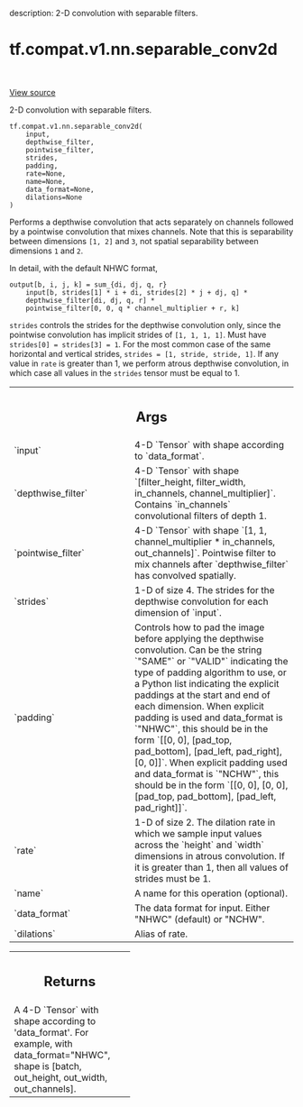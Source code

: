 description: 2-D convolution with separable filters.

<div itemscope itemtype="http://developers.google.com/ReferenceObject">
<meta itemprop="name" content="tf.compat.v1.nn.separable_conv2d" />
<meta itemprop="path" content="Stable" />
</div>

# tf.compat.v1.nn.separable_conv2d

<!-- Insert buttons and diff -->

<table class="tfo-notebook-buttons tfo-api nocontent" align="left">

</table>

<a target="_blank" class="external" href="/code/stable/tensorflow/python/ops/nn_impl.py">View source</a>



2-D convolution with separable filters.


<pre class="devsite-click-to-copy prettyprint lang-py tfo-signature-link">
<code>tf.compat.v1.nn.separable_conv2d(
    input,
    depthwise_filter,
    pointwise_filter,
    strides,
    padding,
    rate=None,
    name=None,
    data_format=None,
    dilations=None
)
</code></pre>



<!-- Placeholder for "Used in" -->

Performs a depthwise convolution that acts separately on channels followed by
a pointwise convolution that mixes channels.  Note that this is separability
between dimensions `[1, 2]` and `3`, not spatial separability between
dimensions `1` and `2`.

In detail, with the default NHWC format,

    output[b, i, j, k] = sum_{di, dj, q, r}
        input[b, strides[1] * i + di, strides[2] * j + dj, q] *
        depthwise_filter[di, dj, q, r] *
        pointwise_filter[0, 0, q * channel_multiplier + r, k]

`strides` controls the strides for the depthwise convolution only, since
the pointwise convolution has implicit strides of `[1, 1, 1, 1]`.  Must have
`strides[0] = strides[3] = 1`.  For the most common case of the same
horizontal and vertical strides, `strides = [1, stride, stride, 1]`.
If any value in `rate` is greater than 1, we perform atrous depthwise
convolution, in which case all values in the `strides` tensor must be equal
to 1.

<!-- Tabular view -->
 <table class="responsive fixed orange">
<colgroup><col width="214px"><col></colgroup>
<tr><th colspan="2"><h2 class="add-link">Args</h2></th></tr>

<tr>
<td>
`input`<a id="input"></a>
</td>
<td>
4-D `Tensor` with shape according to `data_format`.
</td>
</tr><tr>
<td>
`depthwise_filter`<a id="depthwise_filter"></a>
</td>
<td>
4-D `Tensor` with shape
`[filter_height, filter_width, in_channels, channel_multiplier]`.
Contains `in_channels` convolutional filters of depth 1.
</td>
</tr><tr>
<td>
`pointwise_filter`<a id="pointwise_filter"></a>
</td>
<td>
4-D `Tensor` with shape
`[1, 1, channel_multiplier * in_channels, out_channels]`.  Pointwise
filter to mix channels after `depthwise_filter` has convolved spatially.
</td>
</tr><tr>
<td>
`strides`<a id="strides"></a>
</td>
<td>
1-D of size 4.  The strides for the depthwise convolution for
each dimension of `input`.
</td>
</tr><tr>
<td>
`padding`<a id="padding"></a>
</td>
<td>
Controls how to pad the image before applying the depthwise
convolution. Can be the string `"SAME"` or `"VALID"` indicating the type
of padding algorithm to use, or a Python list indicating the explicit
paddings at the start and end of each dimension. When explicit padding is
used and data_format is `"NHWC"`, this should be in the form `[[0, 0],
[pad_top, pad_bottom], [pad_left, pad_right], [0, 0]]`. When explicit
padding used and data_format is `"NCHW"`, this should be in the form
`[[0, 0], [0, 0], [pad_top, pad_bottom], [pad_left, pad_right]]`.
</td>
</tr><tr>
<td>
`rate`<a id="rate"></a>
</td>
<td>
1-D of size 2. The dilation rate in which we sample input values
across the `height` and `width` dimensions in atrous convolution. If it is
greater than 1, then all values of strides must be 1.
</td>
</tr><tr>
<td>
`name`<a id="name"></a>
</td>
<td>
A name for this operation (optional).
</td>
</tr><tr>
<td>
`data_format`<a id="data_format"></a>
</td>
<td>
The data format for input. Either "NHWC" (default) or "NCHW".
</td>
</tr><tr>
<td>
`dilations`<a id="dilations"></a>
</td>
<td>
Alias of rate.
</td>
</tr>
</table>



<!-- Tabular view -->
 <table class="responsive fixed orange">
<colgroup><col width="214px"><col></colgroup>
<tr><th colspan="2"><h2 class="add-link">Returns</h2></th></tr>
<tr class="alt">
<td colspan="2">
A 4-D `Tensor` with shape according to 'data_format'. For
example, with data_format="NHWC", shape is [batch, out_height,
out_width, out_channels].
</td>
</tr>

</table>

